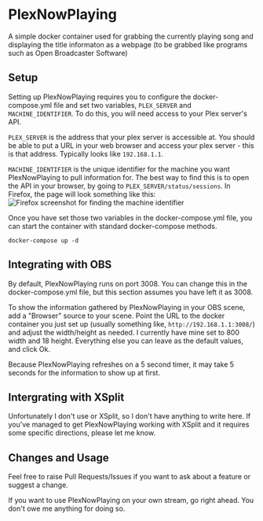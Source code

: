 # PlexNowPlaying
A simple docker container used for grabbing the currently playing song and displaying the title informaton as a webpage (to be grabbed like programs such as Open Broadcaster Software)

## Setup
Setting up PlexNowPlaying requires you to configure the docker-compose.yml file and set two variables, ``PLEX_SERVER`` and ``MACHINE_IDENTIFIER``. To do this, you will need access to your Plex server's API.

``PLEX_SERVER`` is the address that your plex server is accessible at. You should be able to put a URL in your web browser and access your plex server - this is that address. Typically looks like ``192.168.1.1``.

``MACHINE_IDENTIFIER`` is the unique identifier for the machine you want PlexNowPlaying to pull information for. The best way to find this is to open the API in your browser, by going to ``PLEX_SERVER/status/sessions``. In Firefox, the page will look something like this:
![Firefox screenshot for finding the machine identifier](http://thar.xyz/images/27786ba.png)

Once you have set those two variables in the docker-compose.yml file, you can start the container with standard docker-compose methods.

``docker-compose up -d``

## Integrating with OBS

By default, PlexNowPlaying runs on port 3008. You can change this in the docker-compose.yml file, but this section assumes you have left it as 3008.

To show the information gathered by PlexNowPlaying in your OBS scene, add a "Browser" source to your scene. Point the URL to the docker container you just set up (usually something like, ``http://192.168.1.1:3008/``) and adjust the width/height as needed. I currently have mine set to 800 width and 18 height. Everything else you can leave as the default values, and click Ok.

Because PlexNowPlaying refreshes on a 5 second timer, it may take 5 seconds for the information to show up at first.

## Intergrating with XSplit

Unfortunately I don't use or XSplit, so I don't have anything to write here. If you've managed to get PlexNowPlaying working with XSplit and it requires some specific directions, please let me know.

## Changes and Usage

Feel free to raise Pull Requests/Issues if you want to ask about a feature or suggest a change.

If you want to use PlexNowPlaying on your own stream, go right ahead. You don't owe me anything for doing so.
